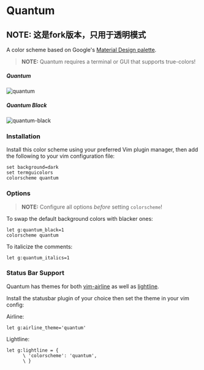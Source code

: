 # Quantum

## NOTE: 这是fork版本，只用于透明模式


A color scheme based on Google's [Material Design palette](https://material.io/guidelines/style/color.html#color-color-palette).

> **NOTE:** Quantum requires a terminal or GUI that supports true-colors!

##### Quantum
![quantum](https://i.imgur.com/gdWhDrA.png)

##### Quantum Black
![quantum-black](https://i.imgur.com/VzPs0Uf.png)

### Installation

Install this color scheme using your preferred Vim plugin manager, then add the
following to your vim configuration file:

```vim
set background=dark
set termguicolors
colorscheme quantum
```

### Options

> **NOTE:** Configure all options *before* setting `colorscheme`!

To swap the default background colors with blacker ones:
```vim
let g:quantum_black=1
colorscheme quantum
```

To italicize the comments:
```vim
let g:quantum_italics=1
```

### Status Bar Support

Quantum has themes for both [vim-airline](https://github.com/vim-airline/vim-airline) as well
as [lightline](https://github.com/itchyny/lightline.vim).

Install the statusbar plugin of your choice then set the theme in your
vim config:

Airline:
```vim
let g:airline_theme='quantum'
```

Lightline:
```vim
let g:lightline = {
      \ 'colorscheme': 'quantum',
      \ }
```
